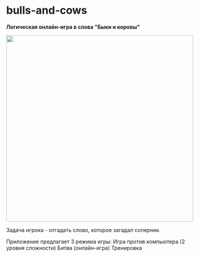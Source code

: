 # bulls-and-cows

**Логическая онлайн-игра в слова
"Быки и коровы"**

<img src="https://user-images.githubusercontent.com/95147567/158383588-935ed7b7-f7a1-4670-9c07-dffe8cdcec58.gif" width="500px"/>

Задача игрока - отгадать слово, которое загадал соперник.

Приложение предлагает 3 режима игры:
Игра против компьютера (2 уровня сложности)
Битва (онлайн-игра)
Тренировка
